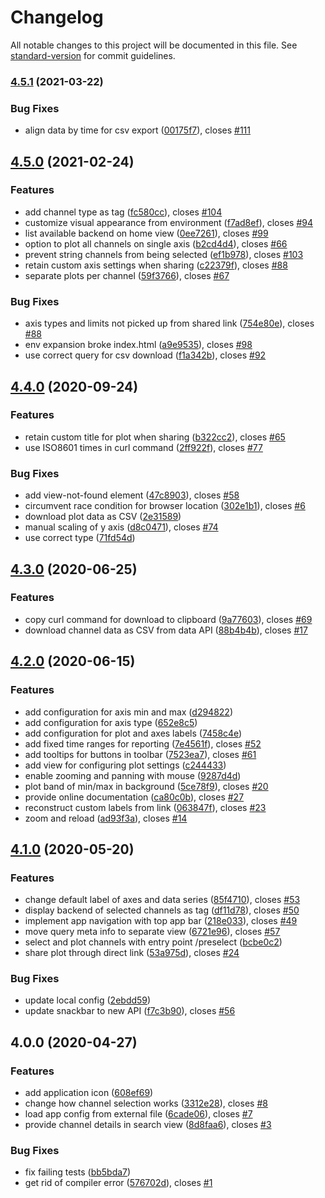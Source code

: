 # Changelog

All notable changes to this project will be documented in this file. See [standard-version](https://github.com/conventional-changelog/standard-version) for commit guidelines.

### [4.5.1](https://github.com/paulscherrerinstitute/databuffer-ui/compare/v4.5.0...v4.5.1) (2021-03-22)


### Bug Fixes

* align data by time for csv export ([00175f7](https://github.com/paulscherrerinstitute/databuffer-ui/commit/00175f7fe58bf576bc083906bce55b87322cf75c)), closes [#111](https://github.com/paulscherrerinstitute/databuffer-ui/issues/111)

## [4.5.0](https://github.com/paulscherrerinstitute/databuffer-ui/compare/v4.4.0...v4.5.0) (2021-02-24)

### Features

- add channel type as tag ([fc580cc](https://github.com/paulscherrerinstitute/databuffer-ui/commit/fc580ccd23a4f50c3ab43548271252d4a60b4aa2)), closes [#104](https://github.com/paulscherrerinstitute/databuffer-ui/issues/104)
- customize visual appearance from environment ([f7ad8ef](https://github.com/paulscherrerinstitute/databuffer-ui/commit/f7ad8ef096dbec34bb411eec98f09a9a868dbc52)), closes [#94](https://github.com/paulscherrerinstitute/databuffer-ui/issues/94)
- list available backend on home view ([0ee7261](https://github.com/paulscherrerinstitute/databuffer-ui/commit/0ee7261bbd9a1e3e0ab65c44677a46fc149d2bd5)), closes [#99](https://github.com/paulscherrerinstitute/databuffer-ui/issues/99)
- option to plot all channels on single axis ([b2cd4d4](https://github.com/paulscherrerinstitute/databuffer-ui/commit/b2cd4d4acec25b976ffe643d4dac95eadffc7463)), closes [#66](https://github.com/paulscherrerinstitute/databuffer-ui/issues/66)
- prevent string channels from being selected ([ef1b978](https://github.com/paulscherrerinstitute/databuffer-ui/commit/ef1b9784d555de9b622f326c8faf7dccebbedb0c)), closes [#103](https://github.com/paulscherrerinstitute/databuffer-ui/issues/103)
- retain custom axis settings when sharing ([c22379f](https://github.com/paulscherrerinstitute/databuffer-ui/commit/c22379f652efb18de594e98cf371916ac27de80d)), closes [#88](https://github.com/paulscherrerinstitute/databuffer-ui/issues/88)
- separate plots per channel ([59f3766](https://github.com/paulscherrerinstitute/databuffer-ui/commit/59f37660eddca467e41aa25418e1f43cc79c0b06)), closes [#67](https://github.com/paulscherrerinstitute/databuffer-ui/issues/67)

### Bug Fixes

- axis types and limits not picked up from shared link ([754e80e](https://github.com/paulscherrerinstitute/databuffer-ui/commit/754e80e6915120745bf56d1ca438689ac9160ea6)), closes [#88](https://github.com/paulscherrerinstitute/databuffer-ui/issues/88)
- env expansion broke index.html ([a9e9535](https://github.com/paulscherrerinstitute/databuffer-ui/commit/a9e9535cc5d2692a8aaa955d5f10b158c6fb762d)), closes [#98](https://github.com/paulscherrerinstitute/databuffer-ui/issues/98)
- use correct query for csv download ([f1a342b](https://github.com/paulscherrerinstitute/databuffer-ui/commit/f1a342b54ed7fd1f0fabf9093065fdfca1dfd123)), closes [#92](https://github.com/paulscherrerinstitute/databuffer-ui/issues/92)

## [4.4.0](https://github.com/paulscherrerinstitute/databuffer-ui/compare/v4.3.0...v4.4.0) (2020-09-24)

### Features

- retain custom title for plot when sharing ([b322cc2](https://github.com/paulscherrerinstitute/databuffer-ui/commit/b322cc2ebce239e7d7b10f6683236652247124d5)), closes [#65](https://github.com/paulscherrerinstitute/databuffer-ui/issues/65)
- use ISO8601 times in curl command ([2ff922f](https://github.com/paulscherrerinstitute/databuffer-ui/commit/2ff922fdd4aad1d4e1fcf7ba7494231d649ab9c9)), closes [#77](https://github.com/paulscherrerinstitute/databuffer-ui/issues/77)

### Bug Fixes

- add view-not-found element ([47c8903](https://github.com/paulscherrerinstitute/databuffer-ui/commit/47c89030b55ad270e165c8709b7f32b529ea864f)), closes [#58](https://github.com/paulscherrerinstitute/databuffer-ui/issues/58)
- circumvent race condition for browser location ([302e1b1](https://github.com/paulscherrerinstitute/databuffer-ui/commit/302e1b1ade1d16c0efde314899a9b75cf7e309ae)), closes [#6](https://github.com/paulscherrerinstitute/databuffer-ui/issues/6)
- download plot data as CSV ([2e31589](https://github.com/paulscherrerinstitute/databuffer-ui/commit/2e31589cf48f6ad1f1ca141ca6c476e18e8dcd74))
- manual scaling of y axis ([d8c0471](https://github.com/paulscherrerinstitute/databuffer-ui/commit/d8c04718b31fa0d9cc5ace21ff6ebe026bb4cf18)), closes [#74](https://github.com/paulscherrerinstitute/databuffer-ui/issues/74)
- use correct type ([71fd54d](https://github.com/paulscherrerinstitute/databuffer-ui/commit/71fd54d58bd87210be0bafb7b37e74f4b1ca9573))

## [4.3.0](https://github.com/paulscherrerinstitute/databuffer-ui/compare/v4.2.0...v4.3.0) (2020-06-25)

### Features

- copy curl command for download to clipboard ([9a77603](https://github.com/paulscherrerinstitute/databuffer-ui/commit/9a77603a610523a4938fa9b3c5843e81264d0480)), closes [#69](https://github.com/paulscherrerinstitute/databuffer-ui/issues/69)
- download channel data as CSV from data API ([88b4b4b](https://github.com/paulscherrerinstitute/databuffer-ui/commit/88b4b4bedaae41281a2d2f951e4f375fced90b4e)), closes [#17](https://github.com/paulscherrerinstitute/databuffer-ui/issues/17)

## [4.2.0](https://github.com/paulscherrerinstitute/databuffer-ui/compare/v4.1.0...v4.2.0) (2020-06-15)

### Features

- add configuration for axis min and max ([d294822](https://github.com/paulscherrerinstitute/databuffer-ui/commit/d2948223492b6d9b0aa1b61fa09598ccd742520b))
- add configuration for axis type ([652e8c5](https://github.com/paulscherrerinstitute/databuffer-ui/commit/652e8c5ecb2dfa952f705bff30769b0f421bf33b))
- add configuration for plot and axes labels ([7458c4e](https://github.com/paulscherrerinstitute/databuffer-ui/commit/7458c4eab11bbc683cef5aff5978b937c1df5bbe))
- add fixed time ranges for reporting ([7e4561f](https://github.com/paulscherrerinstitute/databuffer-ui/commit/7e4561f4abdc3a764dc21dee5f71a5824b0069c8)), closes [#52](https://github.com/paulscherrerinstitute/databuffer-ui/issues/52)
- add tooltips for buttons in toolbar ([7523ea7](https://github.com/paulscherrerinstitute/databuffer-ui/commit/7523ea7e65776e10ba399d72658025c4ff165fbf)), closes [#61](https://github.com/paulscherrerinstitute/databuffer-ui/issues/61)
- add view for configuring plot settings ([c244433](https://github.com/paulscherrerinstitute/databuffer-ui/commit/c2444332f9ac98df9eaa833c4243ecd9d4e4f453))
- enable zooming and panning with mouse ([9287d4d](https://github.com/paulscherrerinstitute/databuffer-ui/commit/9287d4df05057aada196866b2aa44a9fc462f8fe))
- plot band of min/max in background ([5ce78f9](https://github.com/paulscherrerinstitute/databuffer-ui/commit/5ce78f95d31584c3a75b7ac5fb41b15f466162aa)), closes [#20](https://github.com/paulscherrerinstitute/databuffer-ui/issues/20)
- provide online documentation ([ca80c0b](https://github.com/paulscherrerinstitute/databuffer-ui/commit/ca80c0ba0948818a5f00356c3a585772ad0da7b6)), closes [#27](https://github.com/paulscherrerinstitute/databuffer-ui/issues/27)
- reconstruct custom labels from link ([063847f](https://github.com/paulscherrerinstitute/databuffer-ui/commit/063847f99d8e0d582c5141e30c8231865131dc54)), closes [#23](https://github.com/paulscherrerinstitute/databuffer-ui/issues/23)
- zoom and reload ([ad93f3a](https://github.com/paulscherrerinstitute/databuffer-ui/commit/ad93f3ae813617be21d4b664269490cc9111925d)), closes [#14](https://github.com/paulscherrerinstitute/databuffer-ui/issues/14)

## [4.1.0](https://github.com/paulscherrerinstitute/databuffer-ui/compare/v4.0.0...v4.1.0) (2020-05-20)

### Features

- change default label of axes and data series ([85f4710](https://github.com/paulscherrerinstitute/databuffer-ui/commit/85f4710f286243012f9421459dcceca0071f3415)), closes [#53](https://github.com/paulscherrerinstitute/databuffer-ui/issues/53)
- display backend of selected channels as tag ([df11d78](https://github.com/paulscherrerinstitute/databuffer-ui/commit/df11d7804f34e5fc8f1c39aad7fc16c4761e7d0c)), closes [#50](https://github.com/paulscherrerinstitute/databuffer-ui/issues/50)
- implement app navigation with top app bar ([218e033](https://github.com/paulscherrerinstitute/databuffer-ui/commit/218e03383cc4693f8cc51e5f85f818eb4d092521)), closes [#49](https://github.com/paulscherrerinstitute/databuffer-ui/issues/49)
- move query meta info to separate view ([6721e96](https://github.com/paulscherrerinstitute/databuffer-ui/commit/6721e96f625a24421dafcfe81b78342568f4ac1d)), closes [#57](https://github.com/paulscherrerinstitute/databuffer-ui/issues/57)
- select and plot channels with entry point /preselect ([bcbe0c2](https://github.com/paulscherrerinstitute/databuffer-ui/commit/bcbe0c2ad5d326ca3d245e365261c788c5a24d51))
- share plot through direct link ([53a975d](https://github.com/paulscherrerinstitute/databuffer-ui/commit/53a975df60768877218d720e71b6693a8685fbe8)), closes [#24](https://github.com/paulscherrerinstitute/databuffer-ui/issues/24)

### Bug Fixes

- update local config ([2ebdd59](https://github.com/paulscherrerinstitute/databuffer-ui/commit/2ebdd594aa07815b90679839255e39af66d9a567))
- update snackbar to new API ([f7c3b90](https://github.com/paulscherrerinstitute/databuffer-ui/commit/f7c3b90f00961a9dfd605a3e26cc00d23737bf27)), closes [#56](https://github.com/paulscherrerinstitute/databuffer-ui/issues/56)

## 4.0.0 (2020-04-27)

### Features

- add application icon ([608ef69](https://github.com/paulscherrerinstitute/databuffer-ui/commit/608ef6913eba8e887dbac5076164df4fb0f9e081))
- change how channel selection works ([3312e28](https://github.com/paulscherrerinstitute/databuffer-ui/commit/3312e282cdbdc783c5ccdac605eab68fd1150fd9)), closes [#8](https://github.com/paulscherrerinstitute/databuffer-ui/issues/8)
- load app config from external file ([6cade06](https://github.com/paulscherrerinstitute/databuffer-ui/commit/6cade06f6f76ba46a53c35654430441ba5df0541)), closes [#7](https://github.com/paulscherrerinstitute/databuffer-ui/issues/7)
- provide channel details in search view ([8d8faa6](https://github.com/paulscherrerinstitute/databuffer-ui/commit/8d8faa6e34ec9a1e56badf9e21fc0ece7aa7f011)), closes [#3](https://github.com/paulscherrerinstitute/databuffer-ui/issues/3)

### Bug Fixes

- fix failing tests ([bb5bda7](https://github.com/paulscherrerinstitute/databuffer-ui/commit/bb5bda71730c7e0b5174976633e6ca3598713328))
- get rid of compiler error ([576702d](https://github.com/paulscherrerinstitute/databuffer-ui/commit/576702db4dec22f66cb63ec20d29e84f54f557e5)), closes [#1](https://github.com/paulscherrerinstitute/databuffer-ui/issues/1)
